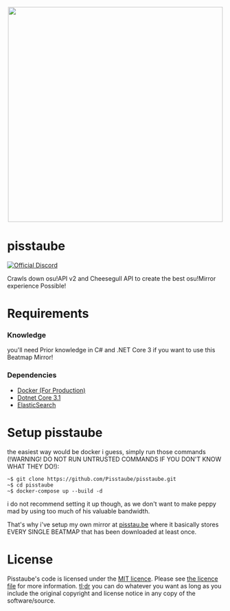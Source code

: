 <p align="center">
  <img width="500px" src="./assets/logo.svg">
</p>

# pisstaube

[![Official Discord](https://discordapp.com/api/guilds/676100828192309258/widget.png?style=shield)](https://pisstau.be/discord)

Crawls down osu!API v2 and Cheesegull API to create the best osu!Mirror experience Possible!

# Requirements

### Knowledge
you'll need Prior knowledge in C# and .NET Core 3 if you want to use this Beatmap Mirror!

### Dependencies
* [Docker (For Production)](https://www.docker.com/)
* [Dotnet Core 3.1](https://dotnet.microsoft.com)
* [ElasticSearch](https://www.elastic.co/de/)

# Setup pisstaube

the easiest way would be docker i guess, simply run those commands (!WARNING! DO NOT RUN UNTRUSTED COMMANDS IF YOU DON'T KNOW WHAT THEY DO!):
```console
~$ git clone https://github.com/Pisstaube/pisstaube.git
~$ cd pisstaube
~$ docker-compose up --build -d
```

i do not recommend setting it up though,
as we don't want to make peppy mad by using too much of his valuable bandwidth.

That's why i've setup my own mirror at [pisstau.be](https://pisstau.be) where it basically stores EVERY SINGLE BEATMAP that has been downloaded at least once.

# License

Pisstaube's code is licensed under the [MIT licence](https://opensource.org/licenses/MIT).
Please see [the licence file](./LICENSE) for more information.
[tl;dr](https://tldrlegal.com/license/mit-license) you can do whatever you want as long as you include the original copyright and license notice in any copy of the software/source.
